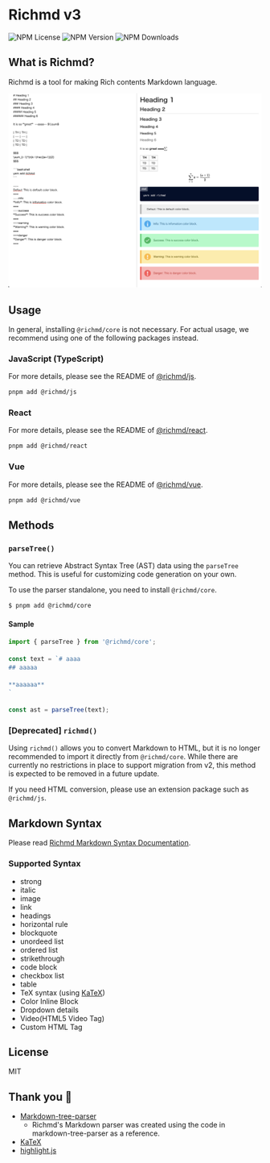# Richmd v3

![NPM License](https://img.shields.io/npm/l/%40richmd%2Fcore)
![NPM Version](https://img.shields.io/npm/v/%40richmd%2Fcore)
![NPM Downloads](https://img.shields.io/npm/dw/%40richmd%2Fcore)

## What is Richmd?
Richmd is a tool for making Rich contents Markdown language.

![Richmd](./docs/images/preview.png)

## Usage
In general, installing `@richmd/core` is not necessary. For actual usage, we recommend using one of the following packages instead.

### JavaScript (TypeScript)
For more details, please see the README of [@richmd/js](https://github.com/richmd/js).

```sh
pnpm add @richmd/js
```

### React
For more details, please see the README of [@richmd/react](https://github.com/richmd/react).

```sh
pnpm add @richmd/react
```

### Vue
For more details, please see the README of [@richmd/vue](https://github.com/richmd/vue).

```sh
pnpm add @richmd/vue
```

## Methods
### `parseTree()`

You can retrieve Abstract Syntax Tree (AST) data using the `parseTree` method.
This is useful for customizing code generation on your own.

To use the parser standalone, you need to install `@richmd/core`.

```sh
$ pnpm add @richmd/core
```

#### Sample

```js
import { parseTree } from '@richmd/core';

const text = `# aaaa
## aaaaa

**aaaaaa**
`

const ast = parseTree(text);
```

### [Deprecated] `richmd()`
Using `richmd()` allows you to convert Markdown to HTML, but it is no longer recommended to import it directly from `@richmd/core`.
While there are currently no restrictions in place to support migration from v2, this method is expected to be removed in a future update.

If you need HTML conversion, please use an extension package such as `@richmd/js`.


## Markdown Syntax
Please read [Richmd Markdown Syntax Documentation](./docs/md-syntax.md).

### Supported Syntax
- strong
- italic
- image
- link
- headings
- horizontal rule
- blockquote
- unordeed list
- ordered list
- strikethrough
- code block
- checkbox list
- table
- TeX syntax (using [KaTeX](https://katex.org/))
- Color Inline Block
- Dropdown details
- Video(HTML5 Video Tag)
- Custom HTML Tag

## License
MIT

## Thank you :pray:
- [Markdown-tree-parser](https://github.com/ysugimoto/markdown-tree-parser)
  - Richmd's Markdown parser was created using the code in markdown-tree-parser as a reference.
- [KaTeX](https://github.com/KaTeX/KaTeX)
- [highlight.js](https://github.com/highlightjs/highlight.js/)
